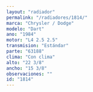 ```yaml
---
layout: "radiador"
permalink: "/radiadores/1814/"
marca: "Chrysler / Dodge"
modelo: "Dart"
ano: "1984"
motor: "L4 2.5 2.5"
transmision: "Estándar"
parte: "63188"
clima: "Con clima"
alto: "22 3/8"
ancho: "15 3/8"
observaciones: ""
id: "1814"
---
```


